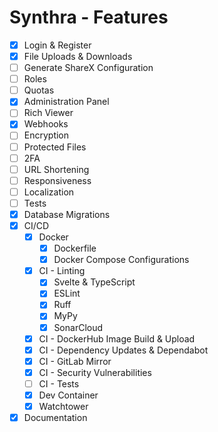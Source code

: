 # Synthra - Features

- [x] Login & Register
- [x] File Uploads & Downloads
- [ ] Generate ShareX Configuration
- [ ] Roles
- [ ] Quotas
- [x] Administration Panel
- [ ] Rich Viewer
- [x] Webhooks
- [ ] Encryption
- [ ] Protected Files
- [ ] 2FA
- [ ] URL Shortening
- [ ] Responsiveness
- [ ] Localization
- [ ] Tests
- [x] Database Migrations
- [x] CI/CD
  - [x] Docker
    - [x] Dockerfile
    - [x] Docker Compose Configurations
  - [x] CI - Linting
    - [x] Svelte & TypeScript
    - [x] ESLint
    - [x] Ruff
    - [x] MyPy
    - [x] SonarCloud
  - [x] CI - DockerHub Image Build & Upload
  - [x] CI - Dependency Updates & Dependabot
  - [x] CI - GitLab Mirror
  - [x] CI - Security Vulnerabilities
  - [ ] CI - Tests
  - [x] Dev Container
  - [x] Watchtower
- [x] Documentation
